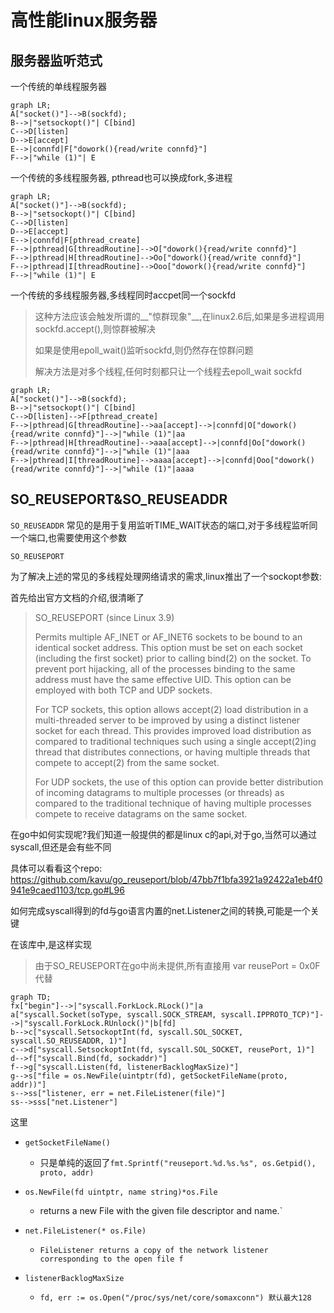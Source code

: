 # 高性能linux服务器





## 服务器监听范式

一个传统的单线程服务器

```mermaid
graph LR;
A["socket()"]-->B(sockfd);
B-->|"setsockopt()"| C[bind]
C-->D[listen]
D-->E[accept]
E-->|connfd|F["dowork(){read/write connfd}"]
F-->|"while (1)"| E
```

一个传统的多线程服务器, pthread也可以换成fork,多进程

```mermaid
graph LR;
A["socket()"]-->B(sockfd);
B-->|"setsockopt()"| C[bind]
C-->D[listen]
D-->E[accept]
E-->|connfd|F[pthread_create]
F-->|pthread|G[threadRoutine]-->O["dowork(){read/write connfd}"]
F-->|pthread|H[threadRoutine]-->Oo["dowork(){read/write connfd}"]
F-->|pthread|I[threadRoutine]-->Ooo["dowork(){read/write connfd}"]
F-->|"while (1)"| E
```

一个传统的多线程服务器,多线程同时accpet同一个sockfd

> 这种方法应该会触发所谓的__"惊群现象"__,在linux2.6后,如果是多进程调用sockfd.accept(),则惊群被解决
>
> 如果是使用epoll_wait()监听sockfd,则仍然存在惊群问题
>
> 解决方法是对多个线程,任何时刻都只让一个线程去epoll_wait sockfd

```mermaid
graph LR;
A["socket()"]-->B(sockfd);
B-->|"setsockopt()"| C[bind]
C-->D[listen]-->F[pthread_create]
F-->|pthread|G[threadRoutine]-->aa[accept]-->|connfd|O["dowork(){read/write connfd}"]-->|"while (1)"|aa
F-->|pthread|H[threadRoutine]-->aaa[accept]-->|connfd|Oo["dowork(){read/write connfd}"]-->|"while (1)"|aaa
F-->|pthread|I[threadRoutine]-->aaaa[accept]-->|connfd|Ooo["dowork(){read/write connfd}"]-->|"while (1)"|aaaa
```

## SO_REUSEPORT&SO_REUSEADDR

`SO_REUSEADDR` 常见的是用于复用监听TIME_WAIT状态的端口,对于多线程监听同一个端口,也需要使用这个参数

`SO_REUSEPORT`

为了解决上述的常见的多线程处理网络请求的需求,linux推出了一个sockopt参数: 

首先给出官方文档的介绍,很清晰了

> SO_REUSEPORT (since Linux 3.9)
>
> Permits multiple AF_INET or AF_INET6 sockets to be bound
>               to an identical socket address.  This option must be set
>               on each socket (including the first socket) prior to
>               calling bind(2) on the socket.  To prevent port hijacking,
>               all of the processes binding to the same address must have
>               the same effective UID.  This option can be employed with
>               both TCP and UDP sockets.
>
> For TCP sockets, this option allows accept(2) load
>           distribution in a multi-threaded server to be improved by
>           using a distinct listener socket for each thread.  This
>           provides improved load distribution as compared to
>           traditional techniques such using a single accept(2)ing
>           thread that distributes connections, or having multiple
>           threads that compete to accept(2) from the same socket.
>
> For UDP sockets, the use of this option can provide better
>       distribution of incoming datagrams to multiple processes
>       (or threads) as compared to the traditional technique of
>       having multiple processes compete to receive datagrams on
>       the same socket.

在go中如何实现呢?我们知道一般提供的都是linux c的api,对于go,当然可以通过syscall,但还是会有些不同

具体可以看看这个repo: https://github.com/kavu/go_reuseport/blob/47bb7f1bfa3921a92422a1eb4f0941e9caed1103/tcp.go#L96

如何完成syscall得到的fd与go语言内置的net.Listener之间的转换,可能是一个关键

在该库中,是这样实现

> 由于SO_REUSEPORT在go中尚未提供,所有直接用 var reusePort = 0x0F 代替

```mermaid
graph TD;
fx["begin"]-->|"syscall.ForkLock.RLock()"|a
a["syscall.Socket(soType, syscall.SOCK_STREAM, syscall.IPPROTO_TCP)"]-->|"syscall.ForkLock.RUnlock()"|b[fd]
b-->c["syscall.SetsockoptInt(fd, syscall.SOL_SOCKET, syscall.SO_REUSEADDR, 1)"]
c-->d["syscall.SetsockoptInt(fd, syscall.SOL_SOCKET, reusePort, 1)"]
d-->f["syscall.Bind(fd, sockaddr)"]
f-->g["syscall.Listen(fd, listenerBacklogMaxSize)"]
g-->s["file = os.NewFile(uintptr(fd), getSocketFileName(proto, addr))"]
s-->ss["listener, err = net.FileListener(file)"]
ss-->sss["net.Listener"]

```

这里

- `getSocketFileName()`
  - 只是单纯的返回了`fmt.Sprintf("reuseport.%d.%s.%s", os.Getpid(), proto, addr)`
- `os.NewFile(fd uintptr, name string)*os.File`
  - returns a new File with the given file descriptor and name.`	

- `net.FileListener(* os.File)`
  - `FileListener returns a copy of the network listener corresponding to the open file f`

- `listenerBacklogMaxSize`
  - `fd, err := os.Open("/proc/sys/net/core/somaxconn") 默认最大128`

